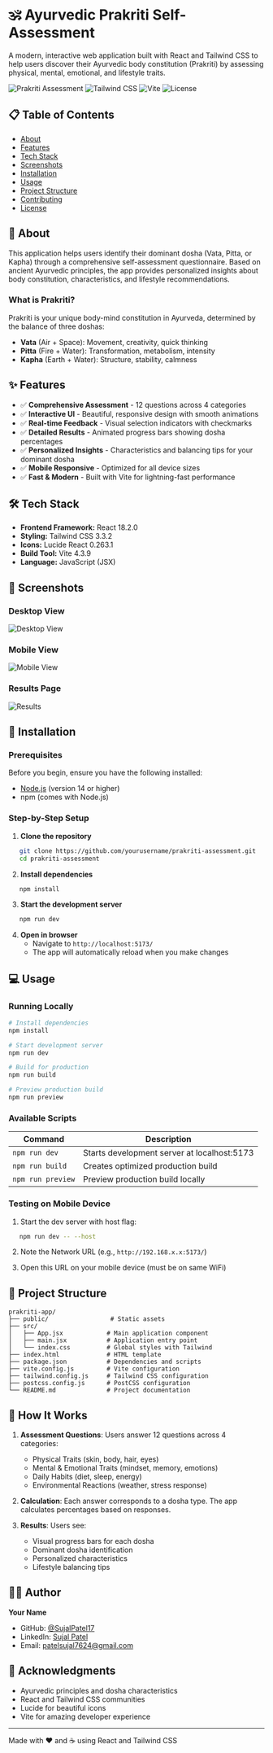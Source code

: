 # 🕉️ Ayurvedic Prakriti Self-Assessment

A modern, interactive web application built with React and Tailwind CSS to help users discover their Ayurvedic body constitution (Prakriti) by assessing physical, mental, emotional, and lifestyle traits.

![Prakriti Assessment](https://img.shields.io/badge/React-18.2.0-blue)
![Tailwind CSS](https://img.shields.io/badge/TailwindCSS-3.3.2-38B2AC)
![Vite](https://img.shields.io/badge/Vite-4.3.9-646CFF)
![License](https://img.shields.io/badge/License-MIT-green)

## 📋 Table of Contents

- [About](#about)
- [Features](#features)
- [Tech Stack](#tech-stack)
- [Screenshots](#screenshots)
- [Installation](#installation)
- [Usage](#usage)
- [Project Structure](#project-structure)
- [Contributing](#contributing)
- [License](#license)

## 🌟 About

This application helps users identify their dominant dosha (Vata, Pitta, or Kapha) through a comprehensive self-assessment questionnaire. Based on ancient Ayurvedic principles, the app provides personalized insights about body constitution, characteristics, and lifestyle recommendations.

### What is Prakriti?

Prakriti is your unique body-mind constitution in Ayurveda, determined by the balance of three doshas:
- **Vata** (Air + Space): Movement, creativity, quick thinking
- **Pitta** (Fire + Water): Transformation, metabolism, intensity
- **Kapha** (Earth + Water): Structure, stability, calmness

## ✨ Features

- ✅ **Comprehensive Assessment** - 12 questions across 4 categories
- ✅ **Interactive UI** - Beautiful, responsive design with smooth animations
- ✅ **Real-time Feedback** - Visual selection indicators with checkmarks
- ✅ **Detailed Results** - Animated progress bars showing dosha percentages
- ✅ **Personalized Insights** - Characteristics and balancing tips for your dominant dosha
- ✅ **Mobile Responsive** - Optimized for all device sizes
- ✅ **Fast & Modern** - Built with Vite for lightning-fast performance

## 🛠️ Tech Stack

- **Frontend Framework:** React 18.2.0
- **Styling:** Tailwind CSS 3.3.2
- **Icons:** Lucide React 0.263.1
- **Build Tool:** Vite 4.3.9
- **Language:** JavaScript (JSX)

## 📸 Screenshots

### Desktop View
![Desktop View](   <img width="1899" height="921" alt="image" src="https://github.com/user-attachments/assets/0a4f8901-79f8-4ec8-99bb-89c551d7c635" />
)

### Mobile View
![Mobile View](<img width="319" height="710" alt="image" src="https://github.com/user-attachments/assets/1b1d94b1-ca42-4d67-a9d6-6bb37f64773e" />
)

### Results Page
![Results](<img width="910" height="916" alt="image" src="https://github.com/user-attachments/assets/2c61205d-775c-40f9-b24e-f513150f6436" />
)

## 🚀 Installation

### Prerequisites

Before you begin, ensure you have the following installed:
- [Node.js](https://nodejs.org/) (version 14 or higher)
- npm (comes with Node.js)

### Step-by-Step Setup

1. **Clone the repository**
```bash
   git clone https://github.com/yourusername/prakriti-assessment.git
   cd prakriti-assessment
```

2. **Install dependencies**
```bash
   npm install
```

3. **Start the development server**
```bash
   npm run dev
```

4. **Open in browser**
   - Navigate to `http://localhost:5173/`
   - The app will automatically reload when you make changes

## 💻 Usage

### Running Locally
```bash
# Install dependencies
npm install

# Start development server
npm run dev

# Build for production
npm run build

# Preview production build
npm run preview
```

### Available Scripts

| Command | Description |
|---------|-------------|
| `npm run dev` | Starts development server at localhost:5173 |
| `npm run build` | Creates optimized production build |
| `npm run preview` | Preview production build locally |

### Testing on Mobile Device

1. Start the dev server with host flag:
```bash
   npm run dev -- --host
```

2. Note the Network URL (e.g., `http://192.168.x.x:5173/`)

3. Open this URL on your mobile device (must be on same WiFi)

## 📁 Project Structure
```
prakriti-app/
├── public/                 # Static assets
├── src/
│   ├── App.jsx            # Main application component
│   ├── main.jsx           # Application entry point
│   └── index.css          # Global styles with Tailwind
├── index.html             # HTML template
├── package.json           # Dependencies and scripts
├── vite.config.js         # Vite configuration
├── tailwind.config.js     # Tailwind CSS configuration
├── postcss.config.js      # PostCSS configuration
└── README.md              # Project documentation
```

## 🎯 How It Works

1. **Assessment Questions**: Users answer 12 questions across 4 categories:
   - Physical Traits (skin, body, hair, eyes)
   - Mental & Emotional Traits (mindset, memory, emotions)
   - Daily Habits (diet, sleep, energy)
   - Environmental Reactions (weather, stress response)

2. **Calculation**: Each answer corresponds to a dosha type. The app calculates percentages based on responses.

3. **Results**: Users see:
   - Visual progress bars for each dosha
   - Dominant dosha identification
   - Personalized characteristics
   - Lifestyle balancing tips


## 👨‍💻 Author

**Your Name**
- GitHub: [@SujalPatel17](https://github.com/SujalPatel17)
- LinkedIn: [Sujal Patel](https://www.linkedin.com/in/sujalpatelll/)
- Email: patelsujal7624@gmail.com

## 🙏 Acknowledgments

- Ayurvedic principles and dosha characteristics
- React and Tailwind CSS communities
- Lucide for beautiful icons
- Vite for amazing developer experience


---

Made with ❤️ and ☕ using React and Tailwind CSS
